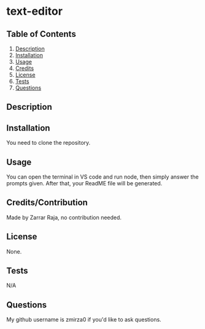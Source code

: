 # text-editor

  ## Table of Contents 
  1. [Description](#description)
  2. [Installation](#installation)
  3. [Usage](#usage)
  4. [Credits](#credits)
  5. [License](#license)
  6. [Tests](#tests)
  7. [Questions](#questions)



  ## Description
    
   ## Installation
   You need to clone the repository.
   ## Usage
   You can open the terminal in VS code and run node, then simply answer the prompts given. After that, your ReadME file will be generated. 
   ## Credits/Contribution
   Made by Zarrar Raja, no contribution needed.
   ## License
   None.
   ## Tests
   N/A
   ## Questions
   My github username is zmirza0 if you'd like to ask questions.
